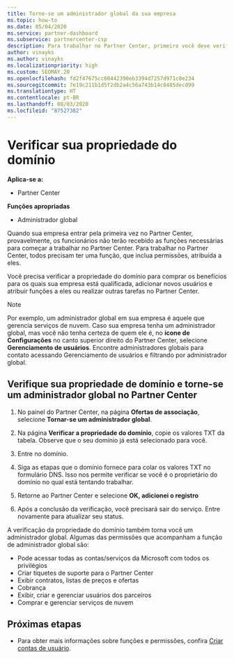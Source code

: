 ```yaml
---
title: Torne-se um administrador global da sua empresa
ms.topic: how-to
ms.date: 05/04/2020
ms.service: partner-dashboard
ms.subservice: partnercenter-csp
description: Para trabalhar no Partner Center, primeiro você deve verificar a propriedade do seu domínio. Saiba como fazer isso e como se tornar um administrador global que pode adicionar usuários.
author: vinayks
ms.author: vinayks
ms.localizationpriority: high
ms.custom: SEOMAY.20
ms.openlocfilehash: fd2f47675cc60442390eb3394d7257d971c0e234
ms.sourcegitcommit: 7e19c211b1d5f2db2a4c56a743b14c8485decd99
ms.translationtype: HT
ms.contentlocale: pt-BR
ms.lasthandoff: 08/03/2020
ms.locfileid: "87527382"
---
```

# <a name="verify-your-domain-ownership"></a>Verificar sua propriedade do domínio

**Aplica-se a:**

- Partner Center

**Funções apropriadas**

- Administrador global

Quando sua empresa entrar pela primeira vez no Partner Center, provavelmente, os funcionários não terão recebido as funções necessárias para começar a trabalhar no Partner Center. Para trabalhar no Partner Center, todos precisam ter uma função, que inclua permissões, atribuída a eles.  

Você precisa verificar a propriedade do domínio para comprar os benefícios para os quais sua empresa está qualificada, adicionar novos usuários e atribuir funções a eles ou realizar outras tarefas no Partner Center.

>[!Note]
>Por exemplo, um administrador global em sua empresa é aquele que gerencia serviços de nuvem. Caso sua empresa tenha um administrador global, mas você não tenha certeza de quem ele é, no **ícone de Configurações** no canto superior direito do Partner Center, selecione **Gerenciamento de usuários**. Encontre administradores globais para contato acessando Gerenciamento de usuários e filtrando por administrador global.

## <a name="verify-your-domain-ownership-and-become-a-global-admin-in-partner-center"></a>Verifique sua propriedade de domínio e torne-se um administrador global no Partner Center

1. No painel do Partner Center, na página **Ofertas de associação**, selecione **Tornar-se um administrador global**. 

2. Na página **Verificar a propriedade do domínio**, copie os valores TXT da tabela. Observe que o seu domínio já está selecionado para você.

3. Entre no domínio. 

4. Siga as etapas que o domínio fornece para colar os valores TXT no formulário DNS.  Isso nos permite verificar se você é o proprietário do domínio no qual está tentando trabalhar.

5. Retorne ao Partner Center e selecione **OK, adicionei o registro**

6. Após a conclusão da verificação, você precisará sair do serviço. Entre novamente para atualizar seu status. 

A verificação da propriedade do domínio também torna você um administrador global. Algumas das permissões que acompanham a função de administrador global são:

- Pode acessar todas as contas/serviços da Microsoft com todos os privilégios 
- Criar tíquetes de suporte para o Partner Center
- Exibir contratos, listas de preços e ofertas
- Cobrança
- Exibir, criar e gerenciar usuários dos parceiros
- Comprar e gerenciar serviços de nuvem

## <a name="next-steps"></a>Próximas etapas

- Para obter mais informações sobre funções e permissões, confira [Criar contas de usuário](create-user-accounts-and-set-permissions.md). 